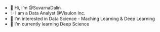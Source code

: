 - 👋 Hi, I’m @SuvarnaDalin
- ✨ I am a Data Analyst @Visulon Inc.
- 👀 I’m interested in Data Science - Maching Learning & Deep Learning
- 🌱 I’m currently learning Deep Science


<!---
SuvarnaDalin/SuvarnaDalin is a ✨ special ✨ repository because its `README.md` (this file) appears on your GitHub profile.
You can click the Preview link to take a look at your changes.
--->
